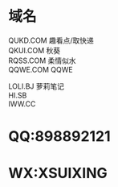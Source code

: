 # 域名

QUKD.COM 趣看点/取快递  
QKUI.COM 秋葵  
RQSS.COM 柔情似水  
QQWE.COM QQWE  

LOLI.BJ 萝莉笔记  
HI.SB  
IWW.CC  

# QQ:898892121
# WX:XSUIXING
